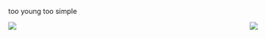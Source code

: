 too young too simple

<img align="left" src="https://github-readme-stats.vercel.app/api?username=teressssa&include_all_commits=true&count_private-true&custom_title=teressssa'%20GitHub%20Stats&line_height=30&show_icons=true&hide_border=true&bg_color=192133&title_color=efb752&icon_color=efb752&text_color=70bed9">

<img align="right" src="https://github-readme-stats.vercel.app/api/top-langs/?username=teressssa" layout=compact>
